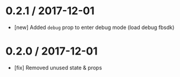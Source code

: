 0.2.1 / 2017-12-01
==================
- [new] Added `debug` prop to enter debug mode (load debug fbsdk)

0.2.0 / 2017-12-01
==================
- [fix] Removed unused state & props

